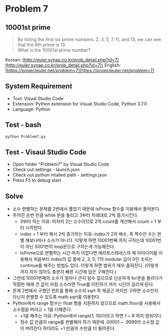 # Problem 7

## 10001st prime

> By listing the first six prime numbers: 2, 3, 5, 7, 11, and 13, we can see that the 6th prime is 13.\
What is the 10001st prime number?

Korean: [http://euler.synap.co.kr/prob_detail.php?id=7](http://euler.synap.co.kr/prob_detail.php?id=7)\
English: [https://projecteuler.net/problem=7](https://projecteuler.net/problem=7)

## System Requirement

- Tool: Visual Studio Code
- Extension: Python extension for Visual Studio Code, Python 3.7.0
- Language: Python

## Test - bash

```bash
python Problem7.py
```

## Test - Visaul Studio Code

- Open folder "Problem7" by Visual Studio Code
- Check out settings - launch.json
- Check out python intalled path - settings.json
- Press F5 to debug start

## Solve

- 소수 판별하는 문제를 2번에서 풀었기 때문에 IsPrime 함수를 이용해서 풀어본다.
- 주어진 순번 만큼 while 문을 돌리고 3부터 차례대로 2씩 증가시킨다.
  - 3부터 하는 이유: 어차피 2는 소수이므로 2의 count를 계산해서 count = 1 부터 시작한다.
  - index = 1 부터 해서 2씩 증가하는 이유: index가 2의 배수, 즉 짝수인 수는 판별 해보나마나 소수가 아니다. 이렇게 하면 10001번째 까지 구하는데 10001번이 아닌 5001번의 loop문으로 구하는게 가능해진다.
  - IsPrime으로 판별하는 시간 마저 아깝다면 에라토스테네스의 체 아이디어를 이용해서 처음부터 index의 값 중에 2, 3, 5, 7의 modular 값이 0인 숫자는 continue를 해주는 방법도 있다. 이렇게 하면 범위가 매우 좁혀진다. (이렇게 까지 하지 않아도 충분히 빠른 시간에 답은 구해진다.)
- 그런데 10001번째의 소수가 얼마나 큰지 알수 없으므로 단순하게 for문을 돌리다가 적절한 때에 큰 값이 마침 소수라면 True를 리턴하기 까지 시간이 걸리게 된다.
- 문제 2번에서 구했던 힌트를 통해 소수의 sqrt 즉 제곱근 까지만 구하면 소수인지 아닌지 판별할 수 있도록 math.sqrt를 이용한다.
- Python에서 range 함수는 float 형을 지원하지 않으므로 math.floor을 사용해서 소수점을 버리고 + 1을 더해준다.
  - +1을 해주는 이유: Python에서 range(1, 10)이라고 하면 1 ~ 9 까지 범위이다.
  - 정수 값 만큼의 range를 판별해야 하기 때문에 .00001 ~ .9999의 소수점 값이 버려진다 하더라도 +1 만큼의 수만큼 더 돌려준다.